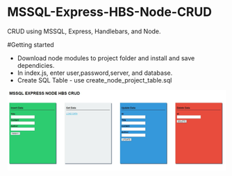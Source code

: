 # MSSQL-Express-HBS-Node-CRUD
CRUD using MSSQL, Express, Handlebars, and Node.

#Getting started
- Download node modules to project folder and install and save dependicies. 
- In index.js, enter user,password,server, and database.
- Create SQL Table - use create_node_project_table.sql

![Alt text](public/images/demo.JPG?raw=true "Optional Title") 
